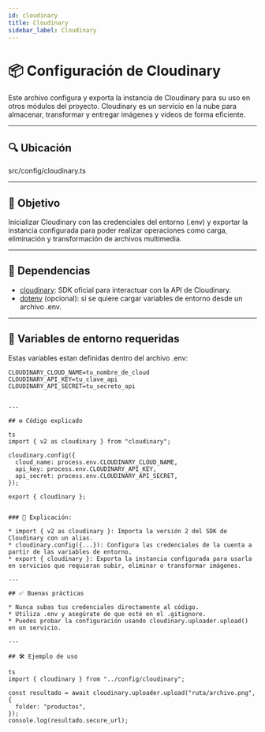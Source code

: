 ```yaml
---
id: cloudinary
title: Cloudinary
sidebar_label: Cloudinary
---
```


# 📦 Configuración de Cloudinary 

Este archivo configura y exporta la instancia de Cloudinary para su uso en otros módulos del proyecto. Cloudinary es un servicio en la nube para almacenar, transformar y entregar imágenes y videos de forma eficiente.

---

## 🔍 Ubicación

src/config/cloudinary.ts

---

## 🚀 Objetivo

Inicializar Cloudinary con las credenciales del entorno (.env) y exportar la instancia configurada para poder realizar operaciones como carga, eliminación y transformación de archivos multimedia.

---

## 🧩 Dependencias

* [cloudinary](https://www.npmjs.com/package/cloudinary): SDK oficial para interactuar con la API de Cloudinary.
* [dotenv](https://www.npmjs.com/package/dotenv) (opcional): si se quiere cargar variables de entorno desde un archivo .env.

---

## 🔐 Variables de entorno requeridas

Estas variables estan definidas dentro del archivo .env:

```env
CLOUDINARY_CLOUD_NAME=tu_nombre_de_cloud
CLOUDINARY_API_KEY=tu_clave_api
CLOUDINARY_API_SECRET=tu_secreto_api


---

## ⚙ Código explicado

ts
import { v2 as cloudinary } from "cloudinary";

cloudinary.config({
  cloud_name: process.env.CLOUDINARY_CLOUD_NAME,
  api_key: process.env.CLOUDINARY_API_KEY,
  api_secret: process.env.CLOUDINARY_API_SECRET,
});

export { cloudinary };


### 📌 Explicación:

* import { v2 as cloudinary }: Importa la versión 2 del SDK de Cloudinary con un alias.
* cloudinary.config({...}): Configura las credenciales de la cuenta a partir de las variables de entorno.
* export { cloudinary }: Exporta la instancia configurada para usarla en servicios que requieran subir, eliminar o transformar imágenes.

---

## ✅ Buenas prácticas

* Nunca subas tus credenciales directamente al código.
* Utiliza .env y asegúrate de que esté en el .gitignore.
* Puedes probar la configuración usando cloudinary.uploader.upload() en un servicio.

---

## 🛠 Ejemplo de uso

ts
import { cloudinary } from "../config/cloudinary";

const resultado = await cloudinary.uploader.upload("ruta/archivo.png", {
  folder: "productos",
});
console.log(resultado.secure_url);
